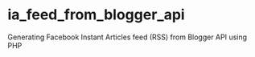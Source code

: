 # ia_feed_from_blogger_api
Generating Facebook Instant Articles feed (RSS) from Blogger API using PHP
